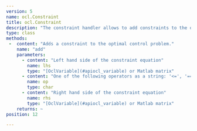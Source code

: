 ```yaml
---
version: 5
name: ocl.Constraint
title: ocl.Constraint
description: "The constraint handler allows to add constraints to the optimal control problem definition."
type: class
methods:
 -  content: "Adds a constraint to the optimal control problem."
    name: "add"
    parameters:
      - content: "Left hand side of the constraint equation"
        name: lhs
        type: "[OclVariable](#apiocl_variable) or Matlab matrix"
      - content: "One of the following operators as a string: '<=', '==', '>='"
        name: op
        type: char
      - content: "Right hand side of the constraint equation"
        name: rhs
        type: "[OclVariable](#apiocl_variable) or Matlab matrix"
    returns: ~
position: 12

---
```

